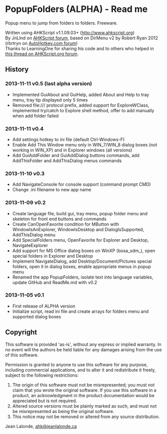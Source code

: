 # PopupFolders (ALPHA) - Read me

Popup menu to jump from folders to folders. Freeware.

Written using AHKScript v1.1.09.03+ (http://www.ahkscript.org)  
By JnLlnd on [AHKScript forum](http://ahkscript.org/boards/memberlist.php?mode=viewprofile&u=66), based on DirMenu v2 by Robert Ryan 2012 (rbrtryn on [AutoHotkey.com forum](http://www.autohotkey.com/board/user/15020-rbrtryn/))  
Thanks to LearningOne for sharing his code and to others who helped in [this thread on AHKScript.org forum](http://ahkscript.org/boards/viewtopic.php?f=5&t=526).

<!---
## Links

* [Application home]() (not published yet)
* [Download 32-bits / 64-bits]() (not published yet)
-->

## History

### 2013-11-11 v0.5 (last alpha version)
* Implemented GuiAbout and GuiHelp, added About and Help to tray menu, tray tip displayed only 5 times
* Removed file:/// protocol prefix, added support for ExploreWClass, implemented try/catch to Explore shell method, offer to add manually when add folder failed


### 2013-11-11 v0.4
* Add settings hotkey to ini file (default Ctrl-Windows-F)
* Enable Add This Window menu only in WIN_7/WIN_8 dialog boxes (not working in WIN_XP) and in Explorer windows (all versions)
* Add GuiAddFolder and GuiAddDialog buttons commands, add AddThisFolder and AddThisDialog menus commands
	
### 2013-11-10 v0.3
* Add NavigateConsole for console support (command prompt CMD)
* Change .ini filename to new app name
	
### 2013-11-09 v0.2

* Create language file, build gui, tray menu, popup folder menu and skeleton for front end buttons and commands
* Create CanOpenFavorite condition for MButton with WindowIsAnExplorer, WindowIsDesktop and DialogIsSupported, AddThisDialog menu
* Add SpecialFolders menu, OpenFavorite for Explorer and Desktop, NavigateExplorer
* Add support for MS Office dialog boxes on WinXP (bosa_sdm_), open special folders in Explorer and Desktop
* Implement NavigateDialog, add Desktop/Document/Pictures special folders, open it in dialog boxes, enable appropriate menus in popup menu
* Renamed the app PopupFolders, isolate text into language variables, update GitHub and ReadMe.md with v0.2

### 2013-11-05 v0.1

* First release of ALPHA version
* Initialize script, read ini file and create arrays for folders menu and supported dialog boxes


## <a name="copyright"></a>Copyright

This software is provided 'as-is', without any express or implied warranty.  In no event will the authors be held liable for any damages arising from the use of this software.  
  
Permission is granted to anyone to use this software for any purpose, including commercial applications, and to alter it and redistribute it freely, subject to the following restrictions:  
  
1. The origin of this software must not be misrepresented; you must not claim that you wrote the original software. If you use this software in a product, an acknowledgment in the product documentation would be appreciated but is not required.  
2. Altered source versions must be plainly marked as such, and must not be misrepresented as being the original software.  
3. This notice may not be removed or altered from any source distribution.  
  
Jean Lalonde, <A HREF="mailto:ahk@jeanlalonde.ca">ahk@jeanlalonde.ca</A>


